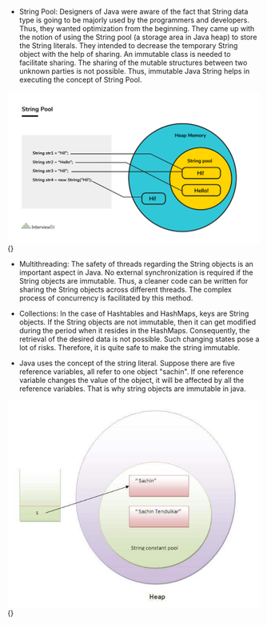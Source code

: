 - String Pool: Designers of Java were aware of the fact that String
  data type is going to be majorly used by the programmers and
  developers. Thus, they wanted optimization from the beginning. They
  came up with the notion of using the String pool (a storage area in
  Java heap) to store the String literals. They intended to decrease
  the temporary String object with the help of sharing. An immutable
  class is needed to facilitate sharing. The sharing of the mutable
  structures between two unknown parties is not possible. Thus,
  immutable Java String helps in executing the concept of String Pool.

![](image39.png){}

- Multithreading: The safety of threads regarding the String objects
  is an important aspect in Java. No external synchronization is
  required if the String objects are immutable. Thus, a cleaner code
  can be written for sharing the String objects across different
  threads. The complex process of concurrency is facilitated by this
  method.

- Collections: In the case of Hashtables and HashMaps, keys are String
  objects. If the String objects are not immutable, then it can get
  modified during the period when it resides in the HashMaps.
  Consequently, the retrieval of the desired data is not possible.
  Such changing states pose a lot of risks. Therefore, it is quite
  safe to make the string immutable.

- Java uses the concept of the string literal. Suppose there are five
  reference variables, all refer to one object \"sachin\". If one
  reference variable changes the value of the object, it will be
  affected by all the reference variables. That is why string objects
  are immutable in java.

![Heap diagram](image40.jpeg){}